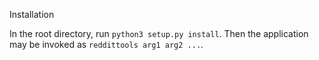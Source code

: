 Installation

In the root directory, run `python3 setup.py install`. Then the application may be invoked as `reddittools arg1 arg2
...`.
